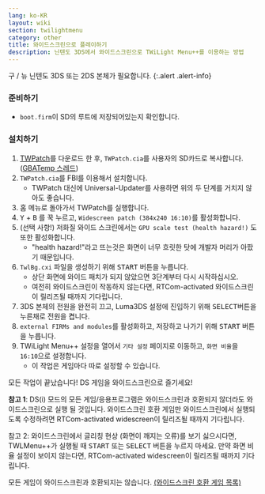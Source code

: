 ```yaml
---
lang: ko-KR
layout: wiki
section: twilightmenu
category: other
title: 와이드스크린으로 플레이하기
description: 닌텐도 3DS에서 와이드스크린으로 TWiLight Menu++를 이용하는 방법
---
```


구 / 뉴 닌텐도 3DS 또는 2DS 본체가 필요합니다.
{:.alert .alert-info}

### 준비하기
- `boot.firm`이 SD의 루트에 저장되어있는지 확인합니다.

### 설치하기
1. [TWPatch](https://sono.9net.org/hebrew/TWPatch/data/TWPatch.cia)를 다운로드 한 후, `TWPatch.cia`를 사용자의 SD카드로 복사합니다. ([GBATemp 스레드](https://gbatemp.net/threads/twpatcher-ds-i-mode-screen-filters-and-patches.542694/))
1. `TWPatch.cia`를 FBI를 이용해서 설치합니다.
   - TWPatch 대신에 Universal-Updater를 사용하면 위의 두 단계를 거치지 않아도 좋습니다.
1. 홈 메뉴로 돌아가서 TWPatch를 실행합니다.
1. <kbd class="face">Y</kbd> + <kbd class="face">B</kbd> 를 꾹 누르고, `Widescreen patch (384x240 16:10)`를 활성화합니다.
1. (선택 사항!) 저화질 와이드 스크린에서는 `GPU scale test (health hazard!)` 도또한 활성화합니다.
   - "health hazard!"라고 뜨는것은 화면이 너무 흐릿한 탓에 개발자 머리가 아팠기 때문입니다.
1. `TwlBg.cxi` 파일을 생성하기 위해 <kbd>START</kbd> 버튼을 누릅니다.
   - 상단 화면에 와이드 패치가 되지 않았으면 3단계부터 다시 시작하십시오.
   - 여전히 와이드스크린이 작동하지 않는다면, RTCom-activated 와이드스크린이 릴리즈될 때까지 기다립니다.
1. 3DS 본체의 전원을 완전히 끄고, Luma3DS 설정에 진입하기 위해 <kbd>SELECT</kbd>버튼을 누른채로 전원을 켭니다.
1. `external FIRMs and modules`를 활성화하고, 저장하고 나가기 위해 <kbd>START</kbd> 버튼을 누릅니다.
1. TWiLight Menu++ 설정을 열어서 `기타 설정` 페이지로 이동하고, `화면 비율`을 `16:10`으로 설정합니다.
   - 이 작업은 게임마다 따로 설정할 수 있습니다.

모든 작업이 끝났습니다! DS 게임을 와이드스크린으로 즐기세요!

**참고 1**: DS(i) 모드의 모든 게임/응용프로그램은 와이드스크린과 호환되지 않더라도 와이드스크린으로 실행 될 것입니다. 와이드스크린 호환 게임만 와이드스크린에서 실행되도록 수정하려면 RTCom-activated widescreen이 릴리즈될 때까지 기다립니다.

참고 2: 와이드스크린에서 글리칭 현상 (화면이 깨지는 오류)를 보기 싫으시다면, TWLMenu++가 실행될 때 <kbd>START</kbd> 또는 <kbd>SELECT</kbd> 버튼을 누르지 마세요. 만약 화면 비율 설정이 보이지 않는다면, RTCom-activated widescreen이 릴리즈될 때까지 기다립니다.

모든 게임이 와이드스크린과 호환되지는 않습니다. [(와이드스크린 호환 게임 목록)](https://github.com/DS-Homebrew/TWiLightMenu/blob/master/7zfile/3DS%20-%20CFW%20users/Games%20supported%20with%20widescreen.txt)
